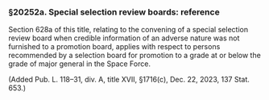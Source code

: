 ### §20252a. Special selection review boards: reference ###

Section 628a of this title, relating to the convening of a special selection review board when credible information of an adverse nature was not furnished to a promotion board, applies with respect to persons recommended by a selection board for promotion to a grade at or below the grade of major general in the Space Force.

(Added Pub. L. 118–31, div. A, title XVII, §1716(c), Dec. 22, 2023, 137 Stat. 653.)